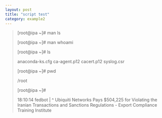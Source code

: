 ```yaml
---
layout: post
title: "script test"
category: example2
---
```


> [root@ipa ~]# man ls
> 
> [root@ipa ~]# man whoami
> 
> [root@ipa ~]# ls
> 
> anaconda-ks.cfg  ca-agent.p12  cacert.p12  syslog.csr
> 
> [root@ipa ~]# pwd
> 
> /root
> 
> [root@ipa ~]#
> 
> 18:10:14           fedbot \| ^ Ubiquiti Networks Pays $504,225 for Violating the Iranian Transactions and Sanctions Regulations - Export Compliance Training Institute
